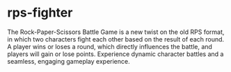 # rps-fighter
The Rock-Paper-Scissors Battle Game is a new twist on the old RPS format, in which two characters fight each other based on the result of each round. A player wins or loses a round, which directly influences the battle, and players will gain or lose points. Experience dynamic character battles and a seamless, engaging gameplay experience.
